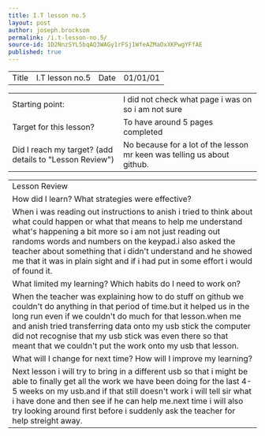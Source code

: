 ```yaml
---
title: I.T lesson no.5
layout: post
author: joseph.brocksom
permalink: /i.t-lesson-no.5/
source-id: 1D2NnzSYL5bqAQ3WAGy1rFSj1WfeAZMaOxXKPwgYFfAE
published: true
---
```

<table>
  <tr>
    <td>Title</td>
    <td>I.T lesson no.5</td>
    <td>Date</td>
    <td>01/01/01</td>
  </tr>
</table>


<table>
  <tr>
    <td>Starting point:</td>
    <td>I did not check what page i was on so i am not sure</td>
  </tr>
  <tr>
    <td>Target for this lesson?</td>
    <td>To have around 5 pages completed</td>
  </tr>
  <tr>
    <td>Did I reach my target? 
(add details to "Lesson Review")</td>
    <td> No because for a lot of the lesson mr keen was telling us about github.</td>
  </tr>
</table>


<table>
  <tr>
    <td>Lesson Review</td>
  </tr>
  <tr>
    <td>How did I learn? What strategies were effective? </td>
  </tr>
  <tr>
    <td>When i was reading out instructions to anish i tried to think about what could happen or what that means to help me understand what's happening a bit more so i am not just reading out randoms words and numbers on the keypad.i also asked the teacher about something that i didn't understand and he showed me that it was in plain sight and if i had put in some effort i would of found it.</td>
  </tr>
  <tr>
    <td>What limited my learning? Which habits do I need to work on? </td>
  </tr>
  <tr>
    <td>When the teacher was explaining how to do stuff on github we couldn't do anything in that period of time.but it helped us in the long run even if we couldn't do much for that lesson.when me and anish tried transferring data onto my usb stick the computer did not recognise that my usb stick was even there so that meant that we couldn't put the work onto my usb that lesson.</td>
  </tr>
  <tr>
    <td>What will I change for next time? How will I improve my learning?</td>
  </tr>
  <tr>
    <td>Next lesson i will try to bring in a different usb so that i might be able to finally get all the work we have been doing for the last 4-5 weeks on my usb.and if that still doesn't work i will tell sir what i have done and then see if he can help me.next time i will also try looking around first before i suddenly ask the teacher for help streight away.</td>
  </tr>
</table>


